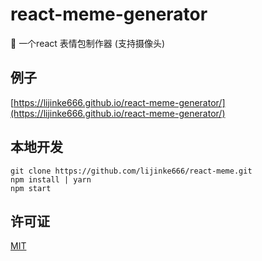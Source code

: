 # react-meme-generator
:boy: 一个react 表情包制作器 (支持摄像头)

## 例子
[https://lijinke666.github.io/react-meme-generator/](https://lijinke666.github.io/react-meme-generator/)

## 本地开发
```
git clone https://github.com/lijinke666/react-meme.git
npm install | yarn
npm start
```

## 许可证
[MIT](https://github.com/lijinke666/react-meme/blob/master/LICENCE)
